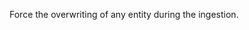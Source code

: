 Force the overwriting of any entity during the ingestion.
<!-- forceEntityOverwriting to be updated -->

